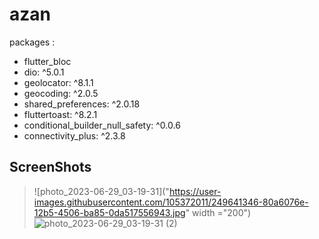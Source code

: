 # azan


packages :
-  flutter_bloc
-  dio: ^5.0.1
-  geolocator: ^8.1.1
- geocoding: ^2.0.5
- shared_preferences: ^2.0.18
- fluttertoast: ^8.2.1
- conditional_builder_null_safety: ^0.0.6
- connectivity_plus: ^2.3.8


<h2 align="start">ScreenShots</h2>

> ![photo_2023-06-29_03-19-31]("https://user-images.githubusercontent.com/105372011/249641346-80a6076e-12b5-4506-ba85-0da517556943.jpg" width ="200")
> ![photo_2023-06-29_03-19-31 (2)](https://user-images.githubusercontent.com/105372011/249641351-e14f84fe-f6cc-4ee5-939e-4ae0a8945af9.jpg)


